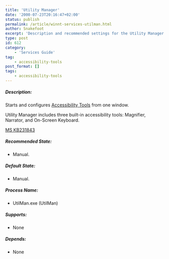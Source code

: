 ```yaml
---
title: 'Utility Manager'
date: '2000-07-23T20:16:47+02:00'
status: publish
permalink: /article/winnt-services-utilman.html
author: Snakefoot
excerpt: 'Description and recommended settings for the Utility Manager service.'
type: post
id: 612
category:
    - 'Services Guide'
tag:
    - accessibility-tools
post_format: []
tags:
    - accessibility-tools
---
```

##### Description:

 Starts and configures [Accessibility Tools](/article/winnt-sticky-keys.html) from one window.  
  
 Utility Manager includes three built-in accessibility tools: Magnifier, Narrator, and On-Screen Keyboard.  
  
[MS KB231843](http://support.microsoft.com/kb/231843 "Description of Windows 2000 Magnifier and Utility Manager Tools [Q231843]")  
  
##### Recommended State:

- Manual.

##### Default State:

- Manual.

##### Process Name:

- UtilMan.exe (UtilMan)

##### Supports:

- None

##### Depends:

- None